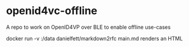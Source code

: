 # openid4vc-offline

A repo to work on OpenID4VP over BLE to enable offline use-cases

docker run -v <path>:/data danielfett/markdown2rfc main.md 
renders an HTML